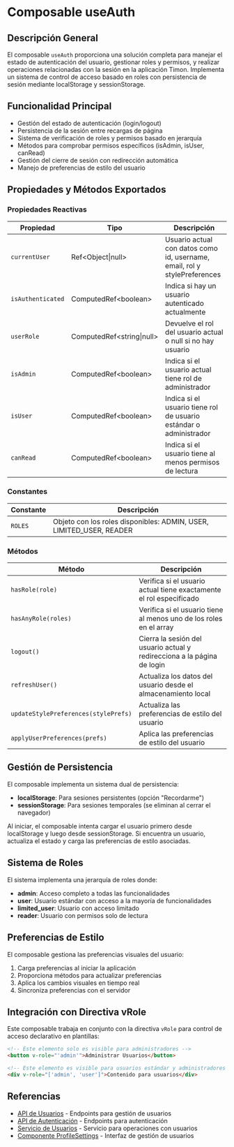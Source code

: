 # Composable useAuth

## Descripción General

El composable `useAuth` proporciona una solución completa para manejar el estado de autenticación del usuario, gestionar roles y permisos, y realizar operaciones relacionadas con la sesión en la aplicación Timon. Implementa un sistema de control de acceso basado en roles con persistencia de sesión mediante localStorage y sessionStorage.

## Funcionalidad Principal

- Gestión del estado de autenticación (login/logout)
- Persistencia de la sesión entre recargas de página
- Sistema de verificación de roles y permisos basado en jerarquía
- Métodos para comprobar permisos específicos (isAdmin, isUser, canRead)
- Gestión del cierre de sesión con redirección automática
- Manejo de preferencias de estilo del usuario

## Propiedades y Métodos Exportados

### Propiedades Reactivas

| Propiedad | Tipo | Descripción |
|-----------|------|-------------|
| `currentUser` | Ref\<Object\|null\> | Usuario actual con datos como id, username, email, rol y stylePreferences |
| `isAuthenticated` | ComputedRef\<boolean\> | Indica si hay un usuario autenticado actualmente |
| `userRole` | ComputedRef\<string\|null\> | Devuelve el rol del usuario actual o null si no hay usuario |
| `isAdmin` | ComputedRef\<boolean\> | Indica si el usuario actual tiene rol de administrador |
| `isUser` | ComputedRef\<boolean\> | Indica si el usuario tiene rol de usuario estándar o administrador |
| `canRead` | ComputedRef\<boolean\> | Indica si el usuario tiene al menos permisos de lectura |

### Constantes

| Constante | Descripción |
|-----------|-------------|
| `ROLES` | Objeto con los roles disponibles: ADMIN, USER, LIMITED_USER, READER |

### Métodos

| Método | Descripción |
|--------|-------------|
| `hasRole(role)` | Verifica si el usuario actual tiene exactamente el rol especificado |
| `hasAnyRole(roles)` | Verifica si el usuario tiene al menos uno de los roles en el array |
| `logout()` | Cierra la sesión del usuario actual y redirecciona a la página de login |
| `refreshUser()` | Actualiza los datos del usuario desde el almacenamiento local |
| `updateStylePreferences(stylePrefs)` | Actualiza las preferencias de estilo del usuario |
| `applyUserPreferences(prefs)` | Aplica las preferencias de estilo del usuario |

## Gestión de Persistencia

El composable implementa un sistema dual de persistencia:
- **localStorage**: Para sesiones persistentes (opción "Recordarme")
- **sessionStorage**: Para sesiones temporales (se eliminan al cerrar el navegador)

Al iniciar, el composable intenta cargar el usuario primero desde localStorage y luego desde sessionStorage. 
Si encuentra un usuario, actualiza el estado y carga las preferencias de estilo asociadas.

## Sistema de Roles

El sistema implementa una jerarquía de roles donde:
- **admin**: Acceso completo a todas las funcionalidades
- **user**: Usuario estándar con acceso a la mayoría de funcionalidades
- **limited_user**: Usuario con acceso limitado
- **reader**: Usuario con permisos solo de lectura

## Preferencias de Estilo

El composable gestiona las preferencias visuales del usuario:
1. Carga preferencias al iniciar la aplicación
2. Proporciona métodos para actualizar preferencias
3. Aplica los cambios visuales en tiempo real
4. Sincroniza preferencias con el servidor

## Integración con Directiva vRole

Este composable trabaja en conjunto con la directiva `vRole` para control de acceso declarativo en plantillas:

```html
<!-- Este elemento solo es visible para administradores -->
<button v-role="'admin'">Administrar Usuarios</button>

<!-- Este elemento es visible para usuarios estándar y administradores -->
<div v-role="['admin', 'user']">Contenido para usuarios</div>
```

## Referencias

- [API de Usuarios](../routes/users.md) - Endpoints para gestión de usuarios
- [API de Autenticación](../routes/auth.md) - Endpoints para autenticación
- [Servicio de Usuarios](../services/UsersService.md) - Servicio para operaciones con usuarios
- [Componente ProfileSettings](../components/ProfileSettings.md) - Interfaz de gestión de usuarios